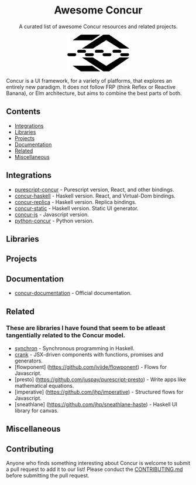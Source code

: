 <h1 align="center">
  Awesome Concur
</h1>
<p align="center">
  A curated list of awesome Concur resources and related projects.
</p>
<p align="center">
   <img src="docs/logo.png" height="100">
</p>

Concur is a UI framework, for a variety of platforms, that explores an entirely new paradigm. It does not follow FRP (think Reflex or Reactive Banana), or Elm architecture, but aims to combine the best parts of both.

## Contents
- [Integrations](#integrations)
- [Libraries](#libraries)
- [Projects](#projects)
- [Documentation](#documentation)
- [Related](#related)
- [Miscellaneous](#miscellaneous)

## Integrations
- [purescript-concur](https://github.com/purescript-concur) - Purescript version, React, and other bindings.
- [concur-haskell](https://github.com/ajnsit/concur) - Haskell version. React, and Virtual-Dom bindings.
- [concur-replica](https://github.com/pkamenarsky/concur-replica) - Haskell version. Replica bindings.
- [concur-static](https://github.com/pkamenarsky/concur-static) - Haskell version. Static UI generator.
- [concur-js](https://github.com/ajnsit/concur-js) - Javascript version.
- [python-concur](https://github.com/potocpav/python-concur) - Python version.

## Libraries

## Projects

## Documentation
- [concur-documentation](https://github.com/ajnsit/concur-documentation) - Official documentation.

## Related
### These are libraries I have found that seem to be atleast tangentially related to the Concur model.
- [synchron](https://github.com/pkamenarsky/synchron) - Synchronous programming in Haskell.
- [crank](https://github.com/bikeshaving/crank) - JSX-driven components with functions, promises and generators.
- [flowponent] (https://github.com/jviide/flowponent) - Flows for Javascript.
- [presto] (https://github.com/juspay/purescript-presto) - Write apps like mathematical equations.
- [imperative] (https://github.com/jhp/imperative) - Structured flows for Javascript.
- [sneathlane] (https://github.com/jhp/sneathlane-haste) - Haskell UI library for canvas.

## Miscellaneous

## Contributing
Anyone who finds something interesting about Concur is welcome to submit a pull request to add it to our list!
Please conduct the [CONTRIBUTING.md](CONTRIBUTING.md) before submitting the pull request.

